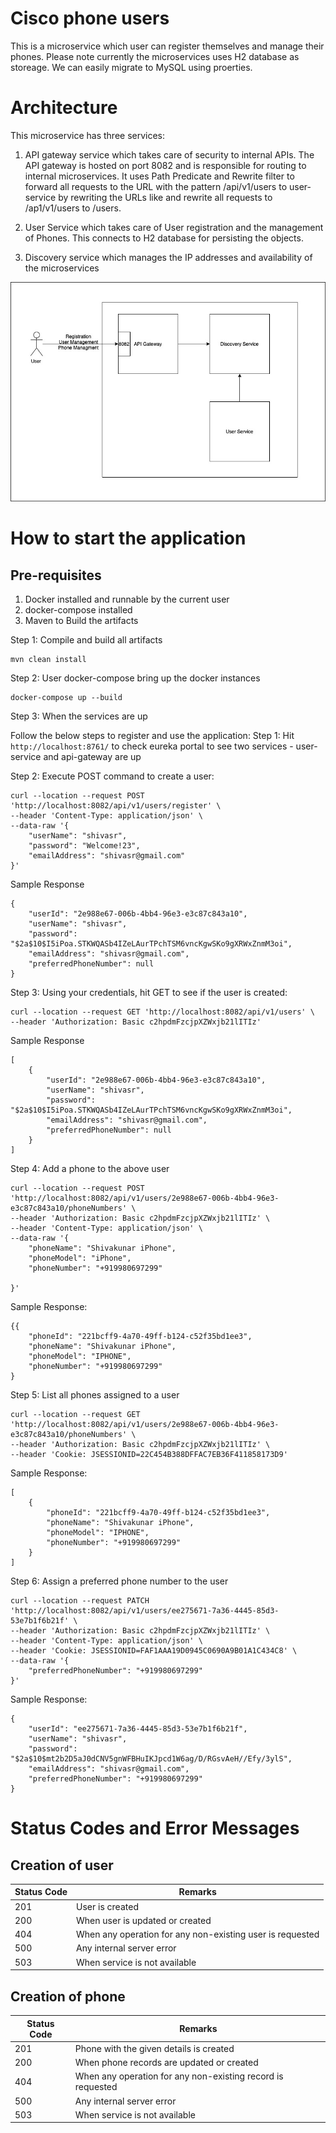 # Cisco phone users
This is a microservice which user can register themselves and manage their phones. 
Please note currently the microservices uses H2 database as storeage. We can easily migrate to MySQL using proerties.

# Architecture
This microservice has three services:

1. API gateway service which takes care of security to internal APIs. The API gateway is hosted on port 8082 and is 
responsible for routing to internal microservices. It uses Path Predicate and Rewrite filter to forward all requests
to the URL with the pattern /api/v1/users to user-service by rewriting the URLs like and rewrite all requests to 
/ap1/v1/users to /users.

2. User Service which takes care of User registration and the management of Phones. This connects to H2 database for persisting the objects.
3. Discovery service which manages the IP addresses and availability of the microservices


![](docs/CiscoPhoneUserServices.jpg)


# How to start the application
## Pre-requisites
1. Docker installed and runnable by the current user
2. docker-compose installed
3. Maven to Build the artifacts

Step 1: Compile and build all artifacts
```shell
mvn clean install
```

Step 2: User docker-compose bring up the docker instances

```shell
docker-compose up --build
```

Step 3: When the services are up

Follow the below steps to register and use the application:
Step 1: Hit ```http://localhost:8761/``` to check eureka portal to see two services - user-service and api-gateway are up

Step 2: Execute POST command to create a user:

```shell
curl --location --request POST 'http://localhost:8082/api/v1/users/register' \
--header 'Content-Type: application/json' \
--data-raw '{
    "userName": "shivasr",
    "password": "Welcome!23",
    "emailAddress": "shivasr@gmail.com"
}'
```

Sample Response
```shell
{
    "userId": "2e988e67-006b-4bb4-96e3-e3c87c843a10",
    "userName": "shivasr",
    "password": "$2a$10$I5iPoa.STKWQASb4IZeLAurTPchTSM6vncKgwSKo9gXRWxZnmM3oi",
    "emailAddress": "shivasr@gmail.com",
    "preferredPhoneNumber": null
}
```

Step 3: Using your credentials,  hit GET to see if the user is created:
```shell
curl --location --request GET 'http://localhost:8082/api/v1/users' \
--header 'Authorization: Basic c2hpdmFzcjpXZWxjb21lITIz' 
```
Sample Response
```shell
[
    {
        "userId": "2e988e67-006b-4bb4-96e3-e3c87c843a10",
        "userName": "shivasr",
        "password": "$2a$10$I5iPoa.STKWQASb4IZeLAurTPchTSM6vncKgwSKo9gXRWxZnmM3oi",
        "emailAddress": "shivasr@gmail.com",
        "preferredPhoneNumber": null
    }
]
```

Step 4: Add a phone to the above user

```shell
curl --location --request POST 'http://localhost:8082/api/v1/users/2e988e67-006b-4bb4-96e3-e3c87c843a10/phoneNumbers' \
--header 'Authorization: Basic c2hpdmFzcjpXZWxjb21lITIz' \
--header 'Content-Type: application/json' \ 
--data-raw '{
    "phoneName": "Shivakunar iPhone",
    "phoneModel": "iPhone",
    "phoneNumber": "+919980697299"

}'
```

Sample Response:

```shell
{{
    "phoneId": "221bcff9-4a70-49ff-b124-c52f35bd1ee3",
    "phoneName": "Shivakunar iPhone",
    "phoneModel": "IPHONE",
    "phoneNumber": "+919980697299"
}
```

Step 5: List all phones assigned to a user


```shell
curl --location --request GET 'http://localhost:8082/api/v1/users/2e988e67-006b-4bb4-96e3-e3c87c843a10/phoneNumbers' \
--header 'Authorization: Basic c2hpdmFzcjpXZWxjb21lITIz' \
--header 'Cookie: JSESSIONID=22C454B388DFFAC7EB36F411858173D9'
```
Sample Response:
```shell
[
    {
        "phoneId": "221bcff9-4a70-49ff-b124-c52f35bd1ee3",
        "phoneName": "Shivakunar iPhone",
        "phoneModel": "IPHONE",
        "phoneNumber": "+919980697299"
    }
]
```

Step 6: Assign a preferred phone number to the user

```shell
curl --location --request PATCH 'http://localhost:8082/api/v1/users/ee275671-7a36-4445-85d3-53e7b1f6b21f' \
--header 'Authorization: Basic c2hpdmFzcjpXZWxjb21lITIz' \
--header 'Content-Type: application/json' \
--header 'Cookie: JSESSIONID=FAF1AAA19D0945C0690A9B01A1C434C8' \
--data-raw '{
    "preferredPhoneNumber": "+919980697299"
}'
```

Sample Response:
```shell
{
    "userId": "ee275671-7a36-4445-85d3-53e7b1f6b21f",
    "userName": "shivasr",
    "password": "$2a$10$mt2b2D5aJ0dCNV5gnWFBHuIKJpcd1W6ag/D/RGsvAeH//Efy/3ylS",
    "emailAddress": "shivasr@gmail.com",
    "preferredPhoneNumber": "+919980697299"
}
```
# Status Codes and Error Messages
## Creation of user
Status Code   | Remarks
------------- | -------------
201  | User is created
200  | When user is updated or created
404  | When any operation for any non-existing user is requested
500  | Any internal server error
503  | When service is not available

## Creation of phone
Status Code   | Remarks
------------- | -------------
201  | Phone with the given details is created
200  | When phone records are updated or created
404  | When any operation for any non-existing record is requested
500  | Any internal server error
503  | When service is not available
